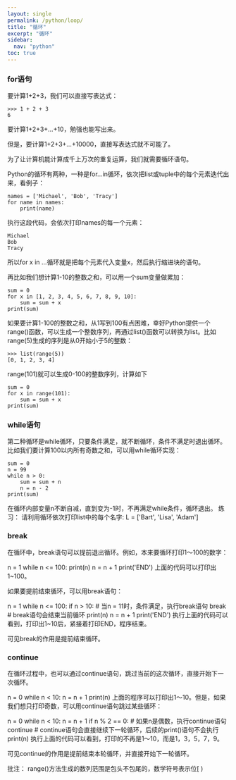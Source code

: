 ```yaml
---
layout: single
permalink: /python/loop/
title: "循环"
excerpt: "循环"
sidebar:
  nav: "python"
toc: true
---
```

### for语句
要计算1+2+3，我们可以直接写表达式：

    >>> 1 + 2 + 3
    6
要计算1+2+3+...+10，勉强也能写出来。

但是，要计算1+2+3+...+10000，直接写表达式就不可能了。

为了让计算机能计算成千上万次的重复运算，我们就需要循环语句。

Python的循环有两种，一种是for...in循环，依次把list或tuple中的每个元素迭代出来，看例子：
```
names = ['Michael', 'Bob', 'Tracy']
for name in names:
    print(name)
```
执行这段代码，会依次打印names的每一个元素：
```
Michael
Bob
Tracy
```
所以for x in ...循环就是把每个元素代入变量x，然后执行缩进块的语句。

再比如我们想计算1-10的整数之和，可以用一个sum变量做累加：
```
sum = 0
for x in [1, 2, 3, 4, 5, 6, 7, 8, 9, 10]:
    sum = sum + x
print(sum)
```
如果要计算1-100的整数之和，从1写到100有点困难，幸好Python提供一个range()函数，可以生成一个整数序列，再通过list()函数可以转换为list。比如range(5)生成的序列是从0开始小于5的整数：
```
>>> list(range(5))
[0, 1, 2, 3, 4]
```
range(101)就可以生成0-100的整数序列，计算如下  
```
sum = 0
for x in range(101):
    sum = sum + x
print(sum)
```
### while语句
第二种循环是while循环，只要条件满足，就不断循环，条件不满足时退出循环。比如我们要计算100以内所有奇数之和，可以用while循环实现：
```
sum = 0
n = 99
while n > 0:
    sum = sum + n
    n = n - 2
print(sum)
```
在循环内部变量n不断自减，直到变为-1时，不再满足while条件，循环退出。
练习：
请利用循环依次打印list中的每个名字: L = ['Bart', 'Lisa', 'Adam']

### break
在循环中，break语句可以提前退出循环。例如，本来要循环打印1～100的数字：

n = 1
while n <= 100:
    print(n)
    n = n + 1
print('END')
上面的代码可以打印出1~100。

如果要提前结束循环，可以用break语句：

n = 1
while n <= 100:
    if n > 10: # 当n = 11时，条件满足，执行break语句
        break # break语句会结束当前循环
    print(n)
    n = n + 1
print('END')
执行上面的代码可以看到，打印出1~10后，紧接着打印END，程序结束。

可见break的作用是提前结束循环。

### continue
在循环过程中，也可以通过continue语句，跳过当前的这次循环，直接开始下一次循环。

n = 0
while n < 10:
    n = n + 1
    print(n)
上面的程序可以打印出1～10。但是，如果我们想只打印奇数，可以用continue语句跳过某些循环：

n = 0
while n < 10:
    n = n + 1
    if n % 2 == 0: # 如果n是偶数，执行continue语句
        continue # continue语句会直接继续下一轮循环，后续的print()语句不会执行
    print(n)
执行上面的代码可以看到，打印的不再是1～10，而是1，3，5，7，9。

可见continue的作用是提前结束本轮循环，并直接开始下一轮循环。

批注： range()方法生成的数列范围是包头不包尾的，数学符号表示位[ )
